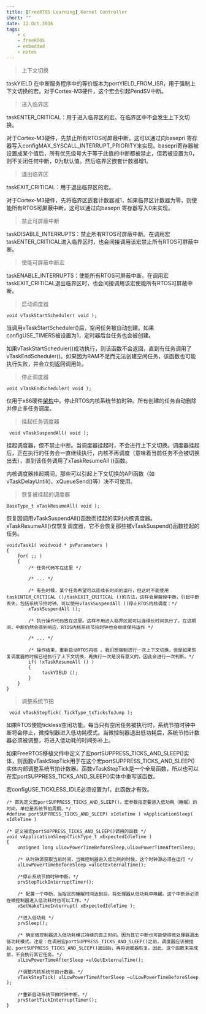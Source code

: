 ```yaml
---
title: [FreeRTOS Learning] Kernel Controller
short: ""
date: 12.Oct.2016
tags:
    - c
    - freeRTOS
    - embedded
    - notes
---
```


> 上下文切换
  
 taskYIELD 在中断服务程序中的等价版本为portYIELD_FROM_ISR，用于强制上下文切换的宏。对于Cortex-M3硬件，这个宏会引起PendSV中断。

>进入临界区

 taskENTER_CRITICAL：用于进入临界区的宏。在临界区中不会发生上下文切换。

对于Cortex-M3硬件，先禁止所有RTOS可屏蔽中断，这可以通过向basepri 寄存器写入configMAX_SYSCALL_INTERRUPT_PRIORITY来实现。basepri寄存器被设置成某个值后，所有优先级号大于等于此值的中断都被禁止，但若被设置为0，则不关闭任何中断，0为默认值。然后临界区嵌套计数器增1。

> 退出临界区

taskEXIT_CRITICAL：用于退出临界区的宏。

对于Cortex-M3硬件，先将临界区嵌套计数器减1，如果临界区计数器为零，则使能所有RTOS可屏蔽中断，这可以通过向basepri 寄存器写入0来实现。

> 禁止可屏蔽中断

 taskDISABLE_INTERRUPTS：禁止所有RTOS可屏蔽中断。在调用宏taskENTER_CRITICAL进入临界区时，也会间接调用该宏禁止所有RTOS可屏蔽中断。

>使能可屏蔽中断宏

taskENABLE_INTERRUPTS：使能所有RTOS可屏蔽中断。在调用宏taskEXIT_CRITICAL退出临界区时，也会间接调用该宏使能所有RTOS可屏蔽中断。

> 启动调度器

  ```
 void vTaskStartScheduler( void );
```
当调用vTaskStartScheduler()后，空闲任务被自动创建。如果configUSE_TIMERS被设置为1，定时器后台任务也会被创建。

如果vTaskStartScheduler()成功执行，则该函数不会返回，直到有任务调用了vTaskEndScheduler()。如果因为RAM不足而无法创建空闲任务，该函数也可能执行失败，并会立刻返回调用处。

> 停止调度器

```
void vTaskEndScheduler( void );
```
 仅用于x86硬件[架构](http://lib.csdn.net/base/architecture)中。停止RTOS内核系统节拍时钟。所有创建的任务自动删除并停止多任务调度。

> 挂起任务调度器

```
 void vTaskSuspendAll( void );
```
 挂起调度器，但不禁止中断。当调度器挂起时，不会进行上下文切换。调度器挂起后，正在执行的任务会一直继续执行，内核不再调度（意味着当前任务不会被切换出去），直到该任务调用了xTaskResumeAll ()函数。

内核调度器挂起期间，那些可以引起上下文切换的API函数（如vTaskDelayUntil()、xQueueSend()等）决不可使用。

> 恢复被挂起的调度器

```
BaseType_t xTaskResumeAll( void );
```
恢复因调用vTaskSuspendAll()函数而挂起的实时内核调度器。xTaskResumeAll()仅恢复调度器，它不会恢复那些被vTaskSuspend()函数挂起的任务。
```
voidvTask1( voidvoid * pvParameters )  
{  
    for( ;; )  
    {  
        /* 任务代码写在这里 */  
  
        /* ... */  
  
        /* 有些时候，某个任务希望可以连续长时间的运行，但这时不能使用taskENTER_CRITICAL ()/taskEXIT_CRITICAL ()的方法，这样会屏蔽掉中断，引起中断丢失，包括系统节拍时钟。可以使用vTaskSuspendAll ()停止RTOS内核调度：*/  
        xTaskSuspendAll ();  
  
        /* 执行操作代码放在这里。这样不用进入临界区就可以连续长时间执行了。在这期间，中断仍然会得到响应，RTOS内核系统节拍时钟也会继续保持运作 */  
  
        /* ... */  
  
        /* 操作结束，重新启动RTOS内核 。我们想强制进行一次上下文切换，但是如果恢复调度器的时候已经执行了上下文切换，再执行一次是没有意义的，因此会进行一次判断。*/  
        if( !xTaskResumeAll () )  
        {  
             taskYIELD ();  
        }  
    }  
}  
```
> 调整系统节拍

```
 void vTaskStepTick( TickType_txTicksToJump );
```
 如果RTOS使能tickless空闲功能，每当只有空闲任务被执行时，系统节拍时钟中断将会停止，微控制器进入低功耗模式。当微控制器退出低功耗后，系统节拍计数器必须被调整，将进入低功耗的时间弥补上。

 如果FreeRTOS移植文件中定义了宏portSUPPRESS_TICKS_AND_SLEEP()实体，则函数vTaskStepTick用于在这个宏portSUPPRESS_TICKS_AND_SLEEP()实体内部调整系统节拍计数器。函数vTaskStepTick是一个全局函数，所以也可以在宏portSUPPRESS_TICKS_AND_SLEEP()实体中重写该函数。

宏configUSE_TICKLESS_IDLE必须设置为1，此函数才有效。
```
/* 首先定义宏portSUPPRESS_TICKS_AND_SLEEP()。宏参数指定要进入低功耗（睡眠）的时间，单位是系统节拍周期。*/  
#define portSUPPRESS_TICKS_AND_SLEEP( xIdleTime ) vApplicationSleep( xIdleTime )  
   
/* 定义被宏portSUPPRESS_TICKS_AND_SLEEP()调用的函数 */  
void vApplicationSleep(TickType_t xExpectedIdleTime )  
{  
    unsigned long ulLowPowerTimeBeforeSleep,ulLowPowerTimeAfterSleep;  
   
    /* 从时钟源获取当前时间，当微控制器进入低功耗的时候，这个时钟源必须在运行 */  
    ulLowPowerTimeBeforeSleep =ulGetExternalTime();  
   
    /*停止系统节拍时钟中断。*/  
    prvStopTickInterruptTimer();  
   
    /* 配置一个中断，当指定的睡眠时间达到后，将处理器从低功耗中唤醒。这个中断源必须在微控制器进入低功耗时也可以工作。*/  
    vSetWakeTimeInterrupt( xExpectedIdleTime );  
   
    /*进入低功耗 */  
    prvSleep();  
   
    /* 确定微控制器进入低功耗模式持续的真正时间。因为其它中断也可能使得微处理器退出低功耗模式。注意：在调用宏portSUPPRESS_TICKS_AND_SLEEP()之前，调度器应该被挂起，portSUPPRESS_TICKS_AND_SLEEP()返回后，再将调度器恢复。因此，这个函数未完成前，不会执行其它任务。*/  
    ulLowPowerTimeAfterSleep =ulGetExternalTime();  
          
    /*调整内核系统节拍计数器。*/  
    vTaskStepTick( ulLowPowerTimeAfterSleep –ulLowPowerTimeBeforeSleep );  
   
    /*重新启动系统节拍时钟中断。*/  
    prvStartTickInterruptTimer();  
}  
```